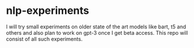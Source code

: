 # nlp-experiments
I will try small experiments on older state of the art models like bart, t5 and others and also plan to work on gpt-3 once I get beta access. This repo will consist of all such experiments.
